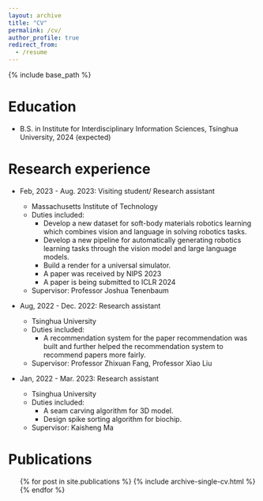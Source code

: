 ```yaml
---
layout: archive
title: "CV"
permalink: /cv/
author_profile: true
redirect_from:
  - /resume
---
```


{% include base_path %}

Education
======
* B.S. in Institute for Interdisciplinary Information Sciences, Tsinghua University, 2024 (expected)

Research experience
======
* Feb, 2023 - Aug. 2023: Visiting student/ Research assistant
  * Massachusetts Institute of Technology
  * Duties included: 
    - Develop a new dataset for soft-body materials robotics learning which combines vision and language in solving 
 robotics tasks.
    - Develop a new pipeline for automatically generating robotics learning tasks through the vision model and large language models.
    - Build a render for a universal simulator.
    - A paper was received by NIPS 2023
    - A paper is being submitted to ICLR 2024
  * Supervisor: Professor Joshua Tenenbaum

* Aug, 2022 - Dec. 2022: Research assistant
  * Tsinghua University
  * Duties included: 
    - A recommendation system for the paper recommendation was built and further helped the recommendation system to recommend papers more fairly.
  * Supervisor: Professor Zhixuan Fang, Professor Xiao Liu

* Jan, 2022 - Mar. 2023: Research assistant
  * Tsinghua University
  * Duties included: 
    - A seam carving algorithm for 3D model.
    - Design spike sorting algorithm for biochip.
  * Supervisor: Kaisheng Ma

Publications
======
  <ul>{% for post in site.publications %}
    {% include archive-single-cv.html %}
  {% endfor %}</ul>
  
<!-- Talks
======
  <ul>{% for post in site.talks %}
    {% include archive-single-talk-cv.html %}
  {% endfor %}</ul>
  
Teaching
======
  <ul>{% for post in site.teaching %}
    {% include archive-single-cv.html %}
  {% endfor %}</ul>
  
Service and leadership
======
* Currently signed in to 43 different slack teams -->
